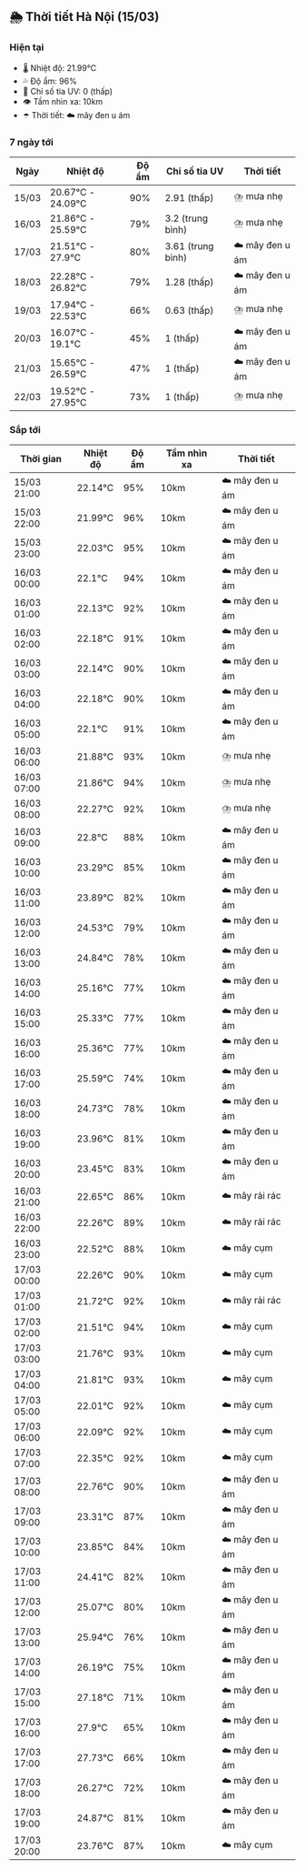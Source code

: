 ## 🌦️ Thời tiết Hà Nội (15/03)

### Hiện tại

- 🌡️ Nhiệt độ: 21.99℃
- 💦 Độ ẩm: 96%
- 🌟 Chỉ số tia UV: 0 (thấp)
- 👁️ Tầm nhìn xa: 10km
- ☂️ Thời tiết: ☁️ mây đen u ám

### 7 ngày tới

| Ngày | Nhiệt độ | Độ ẩm | Chỉ số tia UV | Thời tiết |
| --- | --- | --- | --- | --- |
| 15/03 | 20.67℃ - 24.09℃ | 90% | 2.91 (thấp) | ⛈️ mưa nhẹ |
| 16/03 | 21.86℃ - 25.59℃ | 79% | 3.2 (trung bình) | ⛈️ mưa nhẹ |
| 17/03 | 21.51℃ - 27.9℃ | 80% | 3.61 (trung bình) | ☁️ mây đen u ám |
| 18/03 | 22.28℃ - 26.82℃ | 79% | 1.28 (thấp) | ☁️ mây đen u ám |
| 19/03 | 17.94℃ - 22.53℃ | 66% | 0.63 (thấp) | ⛈️ mưa nhẹ |
| 20/03 | 16.07℃ - 19.1℃ | 45% | 1 (thấp) | ☁️ mây đen u ám |
| 21/03 | 15.65℃ - 26.59℃ | 47% | 1 (thấp) | ☁️ mây đen u ám |
| 22/03 | 19.52℃ - 27.95℃ | 73% | 1 (thấp) | ⛈️ mưa nhẹ |

### Sắp tới

| Thời gian | Nhiệt độ | Độ ẩm | Tầm nhìn xa | Thời tiết |
| --- | --- | --- | --- | --- |
| 15/03 21:00 | 22.14℃ | 95% | 10km | ☁️ mây đen u ám |
| 15/03 22:00 | 21.99℃ | 96% | 10km | ☁️ mây đen u ám |
| 15/03 23:00 | 22.03℃ | 95% | 10km | ☁️ mây đen u ám |
| 16/03 00:00 | 22.1℃ | 94% | 10km | ☁️ mây đen u ám |
| 16/03 01:00 | 22.13℃ | 92% | 10km | ☁️ mây đen u ám |
| 16/03 02:00 | 22.18℃ | 91% | 10km | ☁️ mây đen u ám |
| 16/03 03:00 | 22.14℃ | 90% | 10km | ☁️ mây đen u ám |
| 16/03 04:00 | 22.18℃ | 90% | 10km | ☁️ mây đen u ám |
| 16/03 05:00 | 22.1℃ | 91% | 10km | ☁️ mây đen u ám |
| 16/03 06:00 | 21.88℃ | 93% | 10km | ⛈️ mưa nhẹ |
| 16/03 07:00 | 21.86℃ | 94% | 10km | ⛈️ mưa nhẹ |
| 16/03 08:00 | 22.27℃ | 92% | 10km | ⛈️ mưa nhẹ |
| 16/03 09:00 | 22.8℃ | 88% | 10km | ☁️ mây đen u ám |
| 16/03 10:00 | 23.29℃ | 85% | 10km | ☁️ mây đen u ám |
| 16/03 11:00 | 23.89℃ | 82% | 10km | ☁️ mây đen u ám |
| 16/03 12:00 | 24.53℃ | 79% | 10km | ☁️ mây đen u ám |
| 16/03 13:00 | 24.84℃ | 78% | 10km | ☁️ mây đen u ám |
| 16/03 14:00 | 25.16℃ | 77% | 10km | ☁️ mây đen u ám |
| 16/03 15:00 | 25.33℃ | 77% | 10km | ☁️ mây đen u ám |
| 16/03 16:00 | 25.36℃ | 77% | 10km | ☁️ mây đen u ám |
| 16/03 17:00 | 25.59℃ | 74% | 10km | ☁️ mây đen u ám |
| 16/03 18:00 | 24.73℃ | 78% | 10km | ☁️ mây đen u ám |
| 16/03 19:00 | 23.96℃ | 81% | 10km | ☁️ mây đen u ám |
| 16/03 20:00 | 23.45℃ | 83% | 10km | ☁️ mây đen u ám |
| 16/03 21:00 | 22.65℃ | 86% | 10km | ☁️ mây rải rác |
| 16/03 22:00 | 22.26℃ | 89% | 10km | ☁️ mây rải rác |
| 16/03 23:00 | 22.52℃ | 88% | 10km | ☁️ mây cụm |
| 17/03 00:00 | 22.26℃ | 90% | 10km | ☁️ mây cụm |
| 17/03 01:00 | 21.72℃ | 92% | 10km | ☁️ mây rải rác |
| 17/03 02:00 | 21.51℃ | 94% | 10km | ☁️ mây cụm |
| 17/03 03:00 | 21.76℃ | 93% | 10km | ☁️ mây cụm |
| 17/03 04:00 | 21.81℃ | 93% | 10km | ☁️ mây cụm |
| 17/03 05:00 | 22.01℃ | 92% | 10km | ☁️ mây cụm |
| 17/03 06:00 | 22.09℃ | 92% | 10km | ☁️ mây cụm |
| 17/03 07:00 | 22.35℃ | 92% | 10km | ☁️ mây cụm |
| 17/03 08:00 | 22.76℃ | 90% | 10km | ☁️ mây đen u ám |
| 17/03 09:00 | 23.31℃ | 87% | 10km | ☁️ mây đen u ám |
| 17/03 10:00 | 23.85℃ | 84% | 10km | ☁️ mây đen u ám |
| 17/03 11:00 | 24.41℃ | 82% | 10km | ☁️ mây đen u ám |
| 17/03 12:00 | 25.07℃ | 80% | 10km | ☁️ mây đen u ám |
| 17/03 13:00 | 25.94℃ | 76% | 10km | ☁️ mây đen u ám |
| 17/03 14:00 | 26.19℃ | 75% | 10km | ☁️ mây đen u ám |
| 17/03 15:00 | 27.18℃ | 71% | 10km | ☁️ mây đen u ám |
| 17/03 16:00 | 27.9℃ | 65% | 10km | ☁️ mây đen u ám |
| 17/03 17:00 | 27.73℃ | 66% | 10km | ☁️ mây đen u ám |
| 17/03 18:00 | 26.27℃ | 72% | 10km | ☁️ mây đen u ám |
| 17/03 19:00 | 24.87℃ | 81% | 10km | ☁️ mây đen u ám |
| 17/03 20:00 | 23.76℃ | 87% | 10km | ☁️ mây cụm |
